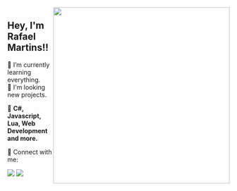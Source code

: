 <img src="https://raw.githubusercontent.com/MicaelliMedeiros/micaellimedeiros/master/image/computer-illustration.png" min-width="400px" max-width="400px" width="400px" align="right">

## Hey, I'm Rafael Martins!!

<p align="left"> 
  🌱 I’m currently learning everything.<br>
  👯 I'm looking new projects.
</p>

<p align="left">
  💼 <strong>C#, Javascript, Lua, Web Development and more.</strong>
</p>

<p align="left">
  💌 Connect with me:
</p>

<p align="left">
  <a href="https://linkedin.com/in/rafaelmartins2002" alt="Linkedin">
  <img src="https://img.shields.io/badge/-Linkedin-0e76a8?style=flat-square&logo=Linkedin&logoColor=white" /></a>

  <!--<a href="https://rafaelmartins.pt"                  alt="website">
  <img src="https://img.shields.io/badge/-Website-DF0174?style=flat-square&labelColor=eb4034&logo=website&logoColor=white"/></a>-->
  
  <a href="https://instagram.com/rafaelmartins.pt"    alt="Instagram">
  <img src="https://img.shields.io/badge/-Instagram-DF0174?style=flat-square&labelColor=DF0174&logo=instagram&logoColor=white"/></a>
  
</p>
